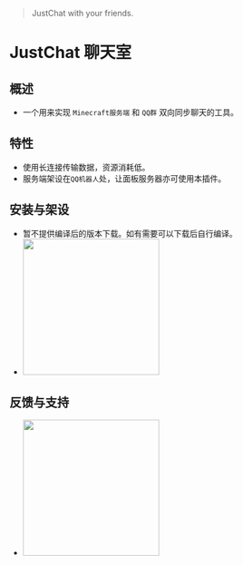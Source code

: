 > JustChat with your friends.

# JustChat 聊天室

## 概述
- 一个用来实现 ```Minecraft服务端``` 和 ```QQ群``` 双向同步聊天的工具。

## 特性
- 使用长连接传输数据，资源消耗低。
- 服务端架设在```QQ机器人```处，让面板服务器亦可使用本插件。

## 安装与架设
- 暂不提供编译后的版本下载。如有需要可以下载后自行编译。
- <img src="https://wx2.sinaimg.cn/large/8ddab624ly1fwzu4lofwbg203o03kwjm.gif" width="240"/>

## 反馈与支持
- <img src="https://wx1.sinaimg.cn/large/8ddab624ly1fwzu4luz6oj20f00f0q3k.jpg" width="240"/>